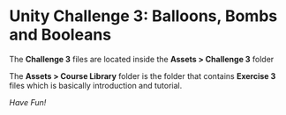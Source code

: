 # Unity Challenge 3: Balloons, Bombs and Booleans

The __Challenge 3__ files are located inside the __Assets > Challenge 3__ folder

The __Assets > Course Library__ folder is the folder that contains __Exercise 3__ files which is basically introduction and tutorial.

_Have Fun!_
